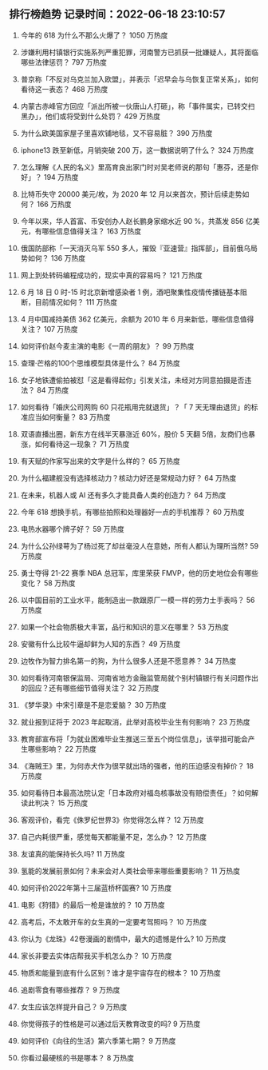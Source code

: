 
## 排行榜趋势 记录时间：2022-06-18 23:10:57
  
  1. 今年的 618 为什么不那么火爆了？ 1050 万热度
    
  2. 涉嫌利用村镇银行实施系列严重犯罪，河南警方已抓获一批嫌疑人，其将面临哪些法律惩罚？ 797 万热度
    
  3. 普京称「不反对乌克兰加入欧盟」，并表示「迟早会与乌恢复正常关系」，如何看待这一表态？ 468 万热度
    
  4. 内蒙古赤峰官方回应「派出所被一伙唐山人打砸」，称「事件属实，已转交扫黑办」，他们或将受到什么处罚？ 429 万热度
    
  5. 为什么欧美国家屋子里喜欢铺地毯，又不容易脏？ 390 万热度
    
  6. iphone13 跌至新低，月销突破 200  万，这一数据说明了什么？ 324 万热度
    
  7. 怎么理解《人民的名义》里高育良出家门时对吴老师说的那句「惠芬，还是你好」？ 194 万热度
    
  8. 比特币失守 20000 美元/枚，为 2020 年 12 月以来首次，预计后续走势如何？ 166 万热度
    
  9. 今年以来，华人首富、币安创办人赵长鹏身家缩水近 90 %，共蒸发 856 亿美元，有哪些信息值得关注？ 163 万热度
    
  10. 俄国防部称「一天消灭乌军 550 多人，摧毁『亚速营』指挥部」，目前俄乌局势如何？ 136 万热度
    
  11. 网上到处转码编程成功的，现实中真的容易吗？ 121 万热度
    
  12. 6 月 18 日 0 时-15 时北京新增感染者 1 例，酒吧聚集性疫情传播链基本阻断，目前情况如何？ 111 万热度
    
  13. 4 月中国减持美债 362 亿美元，余额为 2010 年 6 月来新低，哪些信息值得关注？ 107 万热度
    
  14. 如何评价赵今麦主演的电影《一周的朋友》？ 99 万热度
    
  15. 查理·芒格的100个思维模型具体是什么？ 84 万热度
    
  16. 女子地铁遭偷拍被怼「这是看得起你」引发关注，未经对方同意拍摄是否违法？ 84 万热度
    
  17. 如何看待「婚庆公司网购 60 只花瓶用完就退货」？「 7 天无理由退货」的标准应当如何衡量？ 83 万热度
    
  18. 双语直播出圈，新东方在线半天暴涨近 60%，股价 5 天翻 5倍，友商们也暴涨，如何看待这一现象？ 71 万热度
    
  19. 有天赋的作家写出来的文字是什么样的？ 65 万热度
    
  20. 为什么福建舰没有选择核动力？核动力好还是常规动力好？ 64 万热度
    
  21. 在未来，机器人或 AI 还有多久才能具备人类的创造力？ 64 万热度
    
  22. 今年 618 想换手机，有哪些拍照和处理器好一点的手机推荐？ 60 万热度
    
  23. 电热水器哪个牌子好？ 59 万热度
    
  24. 为什么公孙绿萼为了杨过死了却丝毫没人在意她，所有人都认为理所当然? 59 万热度
    
  25. 勇士夺得 21-22 赛季 NBA 总冠军，库里荣获 FMVP，他的历史地位会有哪些变化？ 58 万热度
    
  26. 以中国目前的工业水平，能制造出一款跟原厂一模一样的劳力士手表吗？ 56 万热度
    
  27. 如果一个社会物质极大丰富，品行和知识的意义在哪里？ 53 万热度
    
  28. 安徽有什么比较牛逼却鲜为人知的东西？ 49 万热度
    
  29. 边牧作为智力排名第一的狗，为什么很多人还是不愿意养？ 34 万热度
    
  30. 如何看待河南银保监局、河南省地方金融监管局就个别村镇银行有关问题作出的回应？还有哪些细节值得关注？ 32 万热度
    
  31. 《梦华录》中宋引章是不是恋爱脑？ 30 万热度
    
  32. 就业报到证将于 2023 年起取消，此举对高校毕业生有何影响？ 23 万热度
    
  33. 教育部宣布将「为就业困难毕业生推送三至五个岗位信息」，该举措可能会产生哪些影响？ 22 万热度
    
  34. 《海贼王》里，为何赤犬作为很早就出场的强者，他的压迫感没有掉价？ 18 万热度
    
  35. 如何看待日本最高法院认定「日本政府对福岛核事故没有赔偿责任」？如何解读此判决？ 15 万热度
    
  36. 客观评价，看完《侏罗纪世界3》你觉得怎么样？ 12 万热度
    
  37. 自己内耗很严重，感觉每天都能量不足，怎么办？ 12 万热度
    
  38. 友谊真的能保持长久吗? 11 万热度
    
  39. 氢能的发展前景如何？未来会对人类社会带来哪些重要影响？ 11 万热度
    
  40. 如何评价2022年第十三届蓝桥杯国赛? 10 万热度
    
  41. 电影《狩猎》的最后一枪是谁放的？ 10 万热度
    
  42. 高考后，不太敢开车的女生真的一定要考驾照吗？ 10 万热度
    
  43. 你认为《龙珠》42卷漫画的剧情中，最大的遗憾是什么? 10 万热度
    
  44. 家长非要去实体店帮我买手机怎么办？ 10 万热度
    
  45. 物质和能量到底有什么区别？谁才是宇宙存在的根本？ 10 万热度
    
  46. 追剧零食有哪些推荐？ 9 万热度
    
  47. 女生应该怎样提升自己？ 9 万热度
    
  48. 你觉得孩子的性格是可以通过后天教育改变的吗? 9 万热度
    
  49. 如何评价《向往的生活》第六季第七期？ 9 万热度
    
  50. 你看过最硬核的书是哪本？ 8 万热度
    